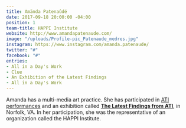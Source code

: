 ```yaml
---
title: Amända Patenaûdé
date: 2017-09-18 20:00:00 -04:00
position: 1
team-title: HAPPI Institute
website: http://www.amandapatenaude.com/
image: "/uploads/Profile-pic_Patenaude_medres.jpg"
instagram: https://www.instagram.com/amanda.patenaude/
twitter: "#"
facebook: "#"
entries:
- All in a Day's Work
- Clue
- An Exhibition of the Latest Findings
- All in a Day's Work
---
```


Amanda has a multi-media art practice. She has participated in [ATI performances](http://ancienttruthinvestigators.com/log-book/example_6/) and an exhibition called **[The Latest Findings from ATI](http://ancienttruthinvestigators.com/log-book/example_9/)**[,](http://ancienttruthinvestigators.com/log-book/example_9/) in Norfolk, VA. In her participation, she was the representative of an organization called the HAPPI Institute.